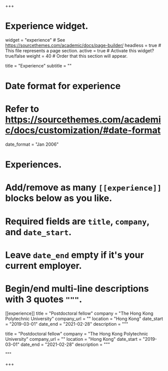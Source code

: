 +++
# Experience widget.
widget = "experience"  # See https://sourcethemes.com/academic/docs/page-builder/
headless = true  # This file represents a page section.
active = true  # Activate this widget? true/false
weight = 40  # Order that this section will appear.

title = "Experience"
subtitle = ""

# Date format for experience
#   Refer to https://sourcethemes.com/academic/docs/customization/#date-format
date_format = "Jan 2006"

# Experiences.
#   Add/remove as many `[[experience]]` blocks below as you like.
#   Required fields are `title`, `company`, and `date_start`.
#   Leave `date_end` empty if it's your current employer.
#   Begin/end multi-line descriptions with 3 quotes `"""`.




[[experience]] 
  title = "Postdoctoral fellow"
  company = "The Hong Kong Polytechnic University"
  company_url = ""
  location = "Hong Kong"
  date_start = "2019-03-01"
  date_end = "2021-02-28"
  description = """

  title = "Postdoctoral fellow"
  company = "The Hong Kong Polytechnic University"
  company_url = ""
  location = "Hong Kong"
  date_start = "2019-03-01"
  date_end = "2021-02-28"
  description = """

  """



+++
